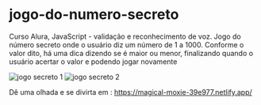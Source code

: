 # jogo-do-numero-secreto
Curso Alura, JavaScript - validação e reconhecimento de voz. Jogo do número secreto onde o usuário diz um número de 1 a 1000. Conforme o valor dito, há uma dica dizendo se é maior ou menor, finalizando quando o usuário acertar o valor e podendo jogar novamente


![jogo secreto 1](https://github.com/lucasabreuaraujo/jogo-do-numero-secreto/assets/93926879/ea5ef20e-80e1-4e34-958c-a20b7081de53)
![jogo secreto 2](https://github.com/lucasabreuaraujo/jogo-do-numero-secreto/assets/93926879/275f4c42-00c4-4e6a-bbaf-6f8de46fc9df)


Dê uma olhada e se divirta em : https://magical-moxie-39e977.netlify.app/
